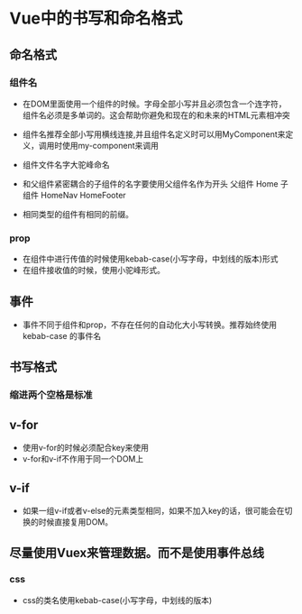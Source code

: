 # Vue中的书写和命名格式

## 命名格式

### 组件名

* 在DOM里面使用一个组件的时候。字母全部小写并且必须包含一个连字符，组件名必须是多单词的。这会帮助你避免和现在的和未来的HTML元素相冲突
* 组件名推荐全部小写用横线连接,并且组件名定义时可以用MyComponent来定义，调用时使用my-component来调用
* 组件文件名字大驼峰命名

* 和父组件紧密耦合的子组件的名字要使用父组件名作为开头  父组件 Home 子组件 HomeNav HomeFooter
* 相同类型的组件有相同的前缀。

### prop

* 在组件中进行传值的时候使用kebab-case(小写字母，中划线的版本)形式
* 在组件接收值的时候，使用小驼峰形式。

## 事件

* 事件不同于组件和prop，不存在任何的自动化大小写转换。推荐始终使用 kebab-case 的事件名

## 书写格式

### 缩进两个空格是标准

## v-for

* 使用v-for的时候必须配合key来使用
* v-for和v-if不作用于同一个DOM上

## v-if

* 如果一组v-if或者v-else的元素类型相同，如果不加入key的话，很可能会在切换的时候直接复用DOM。

## 尽量使用Vuex来管理数据。而不是使用事件总线

### css

* css的类名使用kebab-case(小写字母，中划线的版本)